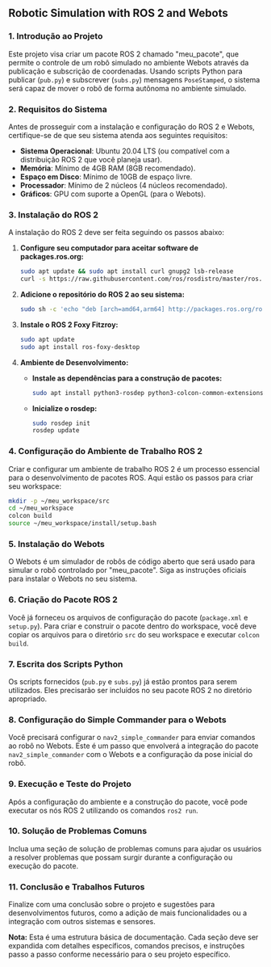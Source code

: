 ## Robotic Simulation with ROS 2 and Webots

### 1. Introdução ao Projeto
Este projeto visa criar um pacote ROS 2 chamado "meu_pacote", que permite o controle de um robô simulado no ambiente Webots através da publicação e subscrição de coordenadas. Usando scripts Python para publicar (`pub.py`) e subscrever (`subs.py`) mensagens `PoseStamped`, o sistema será capaz de mover o robô de forma autônoma no ambiente simulado.

### 2. Requisitos do Sistema
Antes de prosseguir com a instalação e configuração do ROS 2 e Webots, certifique-se de que seu sistema atenda aos seguintes requisitos:

- **Sistema Operacional**: Ubuntu 20.04 LTS (ou compatível com a distribuição ROS 2 que você planeja usar).
- **Memória**: Mínimo de 4GB RAM (8GB recomendado).
- **Espaço em Disco**: Mínimo de 10GB de espaço livre.
- **Processador**: Mínimo de 2 núcleos (4 núcleos recomendado).
- **Gráficos**: GPU com suporte a OpenGL (para o Webots).

### 3. Instalação do ROS 2
A instalação do ROS 2 deve ser feita seguindo os passos abaixo:

1. **Configure seu computador para aceitar software de packages.ros.org:**
   ```sh
   sudo apt update && sudo apt install curl gnupg2 lsb-release
   curl -s https://raw.githubusercontent.com/ros/rosdistro/master/ros.asc | sudo apt-key add -
   ```

2. **Adicione o repositório do ROS 2 ao seu sistema:**
   ```sh
   sudo sh -c 'echo "deb [arch=amd64,arm64] http://packages.ros.org/ros2/ubuntu `lsb_release -cs` main" > /etc/apt/sources.list.d/ros2-latest.list'
   ```

3. **Instale o ROS 2 Foxy Fitzroy:**
   ```sh
   sudo apt update
   sudo apt install ros-foxy-desktop
   ```

4. **Ambiente de Desenvolvimento:**
   - **Instale as dependências para a construção de pacotes:**
     ```sh
     sudo apt install python3-rosdep python3-colcon-common-extensions python3-flake8 python3-pytest-cov python3-ros-testing
     ```
   - **Inicialize o rosdep:**
     ```sh
     sudo rosdep init
     rosdep update
     ```

### 4. Configuração do Ambiente de Trabalho ROS 2
Criar e configurar um ambiente de trabalho ROS 2 é um processo essencial para o desenvolvimento de pacotes ROS. Aqui estão os passos para criar seu workspace:

```sh
mkdir -p ~/meu_workspace/src
cd ~/meu_workspace
colcon build
source ~/meu_workspace/install/setup.bash
```

### 5. Instalação do Webots
O Webots é um simulador de robôs de código aberto que será usado para simular o robô controlado por "meu_pacote". Siga as instruções oficiais para instalar o Webots no seu sistema.

### 6. Criação do Pacote ROS 2
Você já forneceu os arquivos de configuração do pacote (`package.xml` e `setup.py`). Para criar e construir o pacote dentro do workspace, você deve copiar os arquivos para o diretório `src` do seu workspace e executar `colcon build`.

### 7. Escrita dos Scripts Python
Os scripts fornecidos (`pub.py` e `subs.py`) já estão prontos para serem utilizados. Eles precisarão ser incluídos no seu pacote ROS 2 no diretório apropriado.

### 8. Configuração do Simple Commander para o Webots
Você precisará configurar o `nav2_simple_commander` para enviar comandos ao robô no Webots. Este é um passo que envolverá a integração do pacote `nav2_simple_commander` com o Webots e a configuração da pose inicial do robô.

### 9. Execução e Teste do Projeto
Após a configuração do ambiente e a construção do pacote, você pode executar os nós ROS 2 utilizando os comandos `ros2 run`.

### 10. Solução de Problemas Comuns
Inclua uma seção de solução de problemas comuns para ajudar os usuários a resolver problemas que possam surgir durante a configuração ou execução do pacote.

### 11. Conclusão e Trabalhos Futuros
Finalize com uma conclusão sobre o projeto e sugestões para desenvolvimentos futuros, como a adição de mais funcionalidades ou a integração com outros sistemas e sensores.

**Nota:** Esta é uma estrutura básica de documentação. Cada seção deve ser expandida com detalhes específicos, comandos precisos, e instruções passo a passo conforme necessário para o seu projeto específico.
